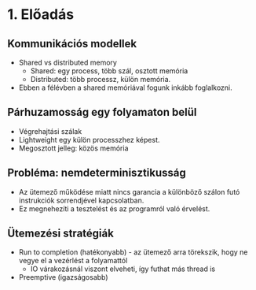 # 1. Előadás

## Kommunikációs modellek
- Shared vs distributed memory
  - Shared: egy process, több szál, osztott memória
  - Distributed: több processz, külön memória.
- Ebben a félévben a shared memóriával fogunk inkább foglalkozni.

## Párhuzamosság egy folyamaton belül
- Végrehajtási szálak
- Lightweight egy külön processzhez képest.
- Megosztott jelleg: közös memória

## Probléma: nemdeterminisztikusság
- Az ütemező működése miatt nincs garancia a különböző szálon futó instrukciók sorrendjével kapcsolatban.
- Ez megnehezíti a tesztelést és az programról való érvelést.

## Ütemezési stratégiák
- Run to completion (hatékonyabb) - az ütemező arra törekszik, hogy ne vegye el a vezérlést a folyamattól
  - IO várakozásnál viszont elveheti, így futhat más thread is
- Preemptive (igazságosabb)